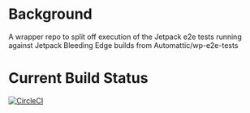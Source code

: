 # Background

A wrapper repo to split off execution of the Jetpack e2e tests running against Jetpack Bleeding Edge builds from Automattic/wp-e2e-tests 
# Current Build Status

[![CircleCI](https://circleci.com/gh/Automattic/wp-e2e-tests-jetpack-be/tree/master.svg?style=svg)](https://circleci.com/gh/Automattic/wp-e2e-tests-jetpack-be/tree/master)
